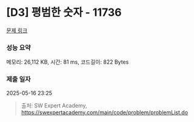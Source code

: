 # [D3] 평범한 숫자 - 11736 

[문제 링크](https://swexpertacademy.com/main/code/problem/problemDetail.do?contestProbId=AXhh-H-KwUcDFARQ) 

### 성능 요약

메모리: 26,112 KB, 시간: 81 ms, 코드길이: 822 Bytes

### 제출 일자

2025-05-16 23:25



> 출처: SW Expert Academy, https://swexpertacademy.com/main/code/problem/problemList.do